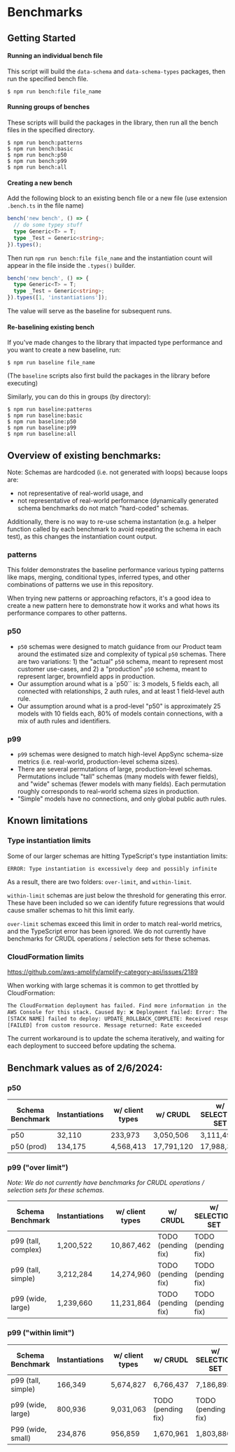 # Benchmarks

## Getting Started

#### Running an individual bench file

This script will build the `data-schema` and `data-schema-types` packages, then run the specified bench file.

```
$ npm run bench:file file_name
```

#### Running groups of benches

These scripts will build the packages in the library, then run all the bench files in the specified directory.

```
$ npm run bench:patterns
$ npm run bench:basic
$ npm run bench:p50
$ npm run bench:p99
$ npm run bench:all
```

#### Creating a new bench

Add the following block to an existing bench file or a new file (use extension `.bench.ts` in the file name)

```ts
bench('new bench', () => {
  // do some typey stuff
  type Generic<T> = T;
  type _Test = Generic<string>;
}).types();
```

Then run `npm run bench:file file_name` and the instantiation count will appear in the file inside the `.types()` builder.

```ts
bench('new bench', () => {
  type Generic<T> = T;
  type _Test = Generic<string>;
}).types([1, 'instantiations']);
```

The value will serve as the baseline for subsequent runs.

#### Re-baselining existing bench

If you've made changes to the library that impacted type performance and you want to create a new baseline, run:

```
$ npm run baseline file_name
```

(The `baseline` scripts also first build the packages in the library before executing)

Similarly, you can do this in groups (by directory):

```
$ npm run baseline:patterns
$ npm run baseline:basic
$ npm run baseline:p50
$ npm run baseline:p99
$ npm run baseline:all
```

## Overview of existing benchmarks:

Note: Schemas are hardcoded (i.e. not generated with loops) because loops are:

- not representative of real-world usage, and
- not representative of real-world performance (dynamically generated schema
  benchmarks do not match "hard-coded" schemas.

Additionally, there is no way to re-use schema instantation (e.g. a helper function
called by each benchmark to avoid repeating the schema in each test), as this
changes the instantiation count output.

### patterns

This folder demonstrates the baseline performance various typing patterns like maps,
merging, conditional types, inferred types, and other combinations of patterns we
use in this repository.

When trying new patterns or approaching refactors, it's a good idea to create a new
pattern here to demonstrate how it works and what hows its performance compares to
other patterns.

### p50

- `p50` schemas were designed to match guidance from our Product team around
  the estimated size and complexity of typical `p50` schemas. There are two
  variations: 1) the "actual" `p50` schema, meant to represent most customer
  use-cases, and 2) a "production" `p50` schema, meant to represent larger,
  brownfield apps in production.
- Our assumption around what is a `p50`` is: 3 models, 5 fields each, all
  connected with relationships, 2 auth rules, and at least 1 field-level auth
  rule.
- Our assumption around what is a prod-level "p50" is approximately 25 models
  with 10 fields each, 80% of models contain connections, with a mix of auth
  rules and identifiers.

### p99

- `p99` schemas were designed to match high-level AppSync schema-size metrics
  (i.e. real-world, production-level schema sizes).
- There are several permutations of large, production-level schemas. Permutations
  include "tall" schemas (many models with fewer fields), and "wide" schemas
  (fewer models with many fields). Each permutation roughly corresponds to
  real-world schema sizes in production.
- "Simple" models have no connections, and only global public auth rules.

## Known limitations

### Type instantiation limits

Some of our larger schemas are hitting TypeScript's type instantiation limits:

`ERROR: Type instantiation is excessively deep and possibly infinite`

As a result, there are two folders: `over-limit`, and `within-limit`.

`within-limit` schemas are just below the threshold for generating this error.
These have been included so we can identify future regressions that would cause
smaller schemas to hit this limit early.

`over-limit` schemas exceed this limit in order to match real-world metrics, and
the TypeScript error has been ignored. We do not currently have benchmarks for
CRUDL operations / selection sets for these schemas.

### CloudFormation limits

https://github.com/aws-amplify/amplify-category-api/issues/2189

When working with large schemas it is common to get throttled by CloudFormation:

```bash
The CloudFormation deployment has failed. Find more information in the CloudFormation
AWS Console for this stack. Caused By: ❌ Deployment failed: Error: The stack named
[STACK NAME] failed to deploy: UPDATE_ROLLBACK_COMPLETE: Received response status
[FAILED] from custom resource. Message returned: Rate exceeded
```

The current workaround is to update the schema iteratively, and waiting for each
deployment to succeed before updating the schema.

## Benchmark values as of 2/6/2024:

### p50

| Schema Benchmark | Instantiations | w/ client types | w/ CRUDL   | w/ SELECTION SET |
| ---------------- | -------------- | --------------- | ---------- | ---------------- |
| p50              | 32,110         | 233,973         | 3,050,506  | 3,111,497        |
| p50 (prod)       | 134,175        | 4,568,413       | 17,791,120 | 17,988,303       |

### p99 ("over limit")

_Note: We do not currently have benchmarks for CRUDL operations / selection sets
for these schemas._

| Schema Benchmark    | Instantiations | w/ client types | w/ CRUDL           | w/ SELECTION SET   |
| ------------------- | -------------- | --------------- | ------------------ | ------------------ |
| p99 (tall, complex) | 1,200,522      | 10,867,462      | TODO (pending fix) | TODO (pending fix) |
| p99 (tall, simple)  | 3,212,284      | 14,274,960      | TODO (pending fix) | TODO (pending fix) |
| p99 (wide, large)   | 1,239,660      | 11,231,864      | TODO (pending fix) | TODO (pending fix) |

### p99 ("within limit")

| Schema Benchmark   | Instantiations | w/ client types | w/ CRUDL           | w/ SELECTION SET   |
| ------------------ | -------------- | --------------- | ------------------ | ------------------ |
| p99 (tall, simple) | 166,349        | 5,674,827       | 6,766,437          | 7,186,893          |
| p99 (wide, large)  | 800,936        | 9,031,063       | TODO (pending fix) | TODO (pending fix) |
| P99 (wide, small)  | 234,876        | 956,859         | 1,670,961          | 1,803,880          |
